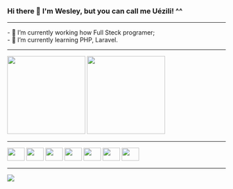 ### Hi there 👋 I'm Wesley, but you can call me Uézili! ^^
<hr>
- 🔭 I’m currently working how Full Steck programer; <br>
- 🌱 I’m currently learning PHP, Laravel.

<hr>
<div>
  <img height="180em" src="https://github-readme-stats.vercel.app/api?username=uezili&show_icons=true&theme=aura "/>
  <img height="180em" src="https://github-readme-stats.vercel.app/api/top-langs/?username=uezili&layout=compact&langs_count=16&theme=aura "/>
</div>

<hr>

<div>
  <img alt"Uezili-Python" alingn="center" height="30" width="40" src="https://cdn.jsdelivr.net/gh/devicons/devicon/icons/python/python-original.svg" />
  <img alt"Uezili-PHP" alingn="center" height="30" width="40" src="https://cdn.jsdelivr.net/gh/devicons/devicon/icons/php/php-original.svg" />  
  <img alt"Uezili-javascript" alingn="center" height="30" width="40" src="https://cdn.jsdelivr.net/gh/devicons/devicon/icons/javascript/javascript-original.svg" />
  <img alt"Uezili-Html5" alingn="center" height="30" width="40" src="https://cdn.jsdelivr.net/gh/devicons/devicon/icons/html5/html5-original.svg" />      
  <img alt"Uezili-Css3" alingn="center" height="30" width="40" src="https://cdn.jsdelivr.net/gh/devicons/devicon/icons/css3/css3-original.svg" /> 
  <img alt"Uezili-React" alingn="center" height="30" width="40" src="https://cdn.jsdelivr.net/gh/devicons/devicon/icons/react/react-original.svg" />      
  <img alt"Uezili-Bash" alingn="center" height="30" width="40" src="https://cdn.jsdelivr.net/gh/devicons/devicon/icons/bash/bash-original.svg" />
</div>

<hr>

<div>
  <a href="https://www.linkedin.com/in/wesley-maciel-975322170/" ><img src="https://img.shields.io/badge/LinkedIn-0077B5?style=for-the-badge&logo=linkedin&logoColor=white"></a>
</div>


